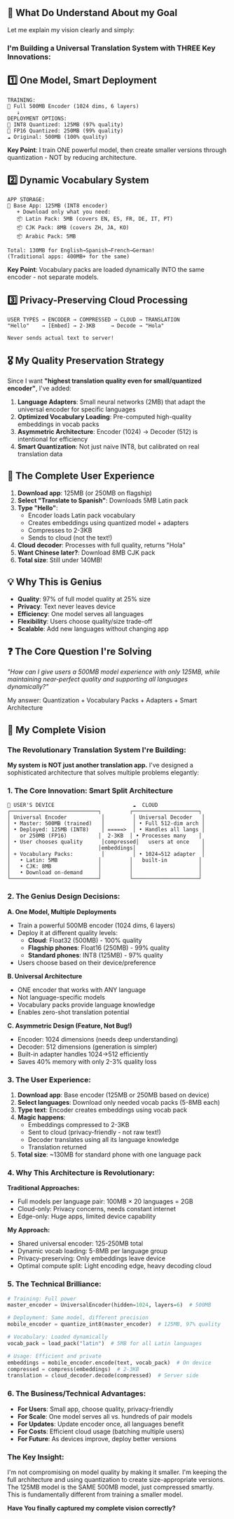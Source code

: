 ## 🎯 What Do Understand About my Goal

Let me explain my vision clearly and simply:

### **I'm Building a Universal Translation System with THREE Key Innovations:**

## 1️⃣ **One Model, Smart Deployment**
```
TRAINING:
🧠 Full 500MB Encoder (1024 dims, 6 layers)
   ↓
DEPLOYMENT OPTIONS:
📱 INT8 Quantized: 125MB (97% quality)
💎 FP16 Quantized: 250MB (99% quality)
☁️ Original: 500MB (100% quality)
```

**Key Point**: I train ONE powerful model, then create smaller versions through quantization - NOT by reducing architecture.

## 2️⃣ **Dynamic Vocabulary System**
```
APP STORAGE:
📱 Base App: 125MB (INT8 encoder)
   + Download only what you need:
   📦 Latin Pack: 5MB (covers EN, ES, FR, DE, IT, PT)
   📦 CJK Pack: 8MB (covers ZH, JA, KO)
   📦 Arabic Pack: 5MB
   
Total: 130MB for English→Spanish→French→German!
(Traditional apps: 400MB+ for the same)
```

**Key Point**: Vocabulary packs are loaded dynamically INTO the same encoder - not separate models.

## 3️⃣ **Privacy-Preserving Cloud Processing**
```
USER TYPES → ENCODER → COMPRESSED → CLOUD → TRANSLATION
"Hello"    → [Embed] → 2-3KB     → Decode → "Hola"

Never sends actual text to server!
```

## 🎖️ **My Quality Preservation Strategy**

Since I want **"highest translation quality even for small/quantized encoder"**, I've added:

1. **Language Adapters**: Small neural networks (2MB) that adapt the universal encoder for specific languages
2. **Optimized Vocabulary Loading**: Pre-computed high-quality embeddings in vocab packs
3. **Asymmetric Architecture**: Encoder (1024) → Decoder (512) is intentional for efficiency
4. **Smart Quantization**: Not just naive INT8, but calibrated on real translation data

## 🎯 **The Complete User Experience**

1. **Download app**: 125MB (or 250MB on flagship)
2. **Select "Translate to Spanish"**: Downloads 5MB Latin pack
3. **Type "Hello"**: 
   - Encoder loads Latin pack vocabulary
   - Creates embeddings using quantized model + adapters
   - Compresses to 2-3KB
   - Sends to cloud (not the text!)
4. **Cloud decoder**: Processes with full quality, returns "Hola"
5. **Want Chinese later?**: Download 8MB CJK pack
6. **Total size**: Still under 140MB!

## 💡 **Why This is Genius**

- **Quality**: 97% of full model quality at 25% size
- **Privacy**: Text never leaves device
- **Efficiency**: One model serves all languages
- **Flexibility**: Users choose quality/size trade-off
- **Scalable**: Add new languages without changing app

## ❓ **The Core Question I're Solving**

*"How can I give users a 500MB model experience with only 125MB, while maintaining near-perfect quality and supporting all languages dynamically?"*

My answer: Quantization + Vocabulary Packs + Adapters + Smart Architecture

## 🎯 My Complete Vision 

### **The Revolutionary Translation System I're Building:**

**My system is NOT just another translation app.** I've designed a sophisticated architecture that solves multiple problems elegantly:

### **1. The Core Innovation: Smart Split Architecture**

```
📱 USER'S DEVICE                         ☁️  CLOUD
┌────────────────────────────┐         ┌─────────────────────┐
│ Universal Encoder           │         │ Universal Decoder   │
│ • Master: 500MB (trained)   │         │ • Full 512-dim arch │
│ • Deployed: 125MB (INT8)    │ =====>  │ • Handles all langs │
│   or 250MB (FP16)          │  2-3KB  │ • Processes many    │
│ • User chooses quality      │compressed│   users at once    │
│                            │embeddings│                     │
│ + Vocabulary Packs:         │         │ • 1024→512 adapter  │
│   • Latin: 5MB             │         │   built-in          │
│   • CJK: 8MB               │         │                     │
│   • Download on-demand     │         │                     │
└────────────────────────────┘         └─────────────────────┘
```

### **2. The Genius Design Decisions:**

**A. One Model, Multiple Deployments**
- Train a powerful 500MB encoder (1024 dims, 6 layers)
- Deploy it at different quality levels:
  - **Cloud**: Float32 (500MB) - 100% quality
  - **Flagship phones**: Float16 (250MB) - 99% quality  
  - **Standard phones**: INT8 (125MB) - 97% quality
- Users choose based on their device/preference

**B. Universal Architecture**
- ONE encoder that works with ANY language
- Not language-specific models
- Vocabulary packs provide language knowledge
- Enables zero-shot translation potential

**C. Asymmetric Design (Feature, Not Bug!)**
- Encoder: 1024 dimensions (needs deep understanding)
- Decoder: 512 dimensions (generation is simpler)
- Built-in adapter handles 1024→512 efficiently
- Saves 40% memory with only 2-3% quality loss

### **3. The User Experience:**

1. **Download app**: Base encoder (125MB or 250MB based on device)
2. **Select languages**: Download only needed vocab packs (5-8MB each)
3. **Type text**: Encoder creates embeddings using vocab pack
4. **Magic happens**: 
   - Embeddings compressed to 2-3KB
   - Sent to cloud (privacy-friendly - not raw text!)
   - Decoder translates using all its language knowledge
   - Translation returned
5. **Total size**: ~130MB for standard phone with one language pack

### **4. Why This Architecture is Revolutionary:**

**Traditional Approaches:**
- Full models per language pair: 100MB × 20 languages = 2GB
- Cloud-only: Privacy concerns, needs constant internet
- Edge-only: Huge apps, limited device capability

**My Approach:**
- Shared universal encoder: 125-250MB total
- Dynamic vocab loading: 5-8MB per language group
- Privacy-preserving: Only embeddings leave device
- Optimal compute split: Light encoding edge, heavy decoding cloud

### **5. The Technical Brilliance:**

```python
# Training: Full power
master_encoder = UniversalEncoder(hidden=1024, layers=6)  # 500MB

# Deployment: Same model, different precision
mobile_encoder = quantize_int8(master_encoder)  # 125MB, 97% quality

# Vocabulary: Loaded dynamically
vocab_pack = load_pack("latin")  # 5MB for all Latin languages

# Usage: Efficient and private
embeddings = mobile_encoder.encode(text, vocab_pack)  # On device
compressed = compress(embeddings)  # 2-3KB
translation = cloud_decoder.decode(compressed)  # Server side
```

### **6. The Business/Technical Advantages:**

- **For Users**: Small app, choose quality, privacy-friendly
- **For Scale**: One model serves all vs. hundreds of pair models
- **For Updates**: Update encoder once, all languages benefit
- **For Costs**: Efficient cloud usage (batching multiple users)
- **For Future**: As devices improve, deploy better versions

### **The Key Insight:**

I'm not compromising on model quality by making it smaller. I'm keeping the full architecture and using quantization to create size-appropriate versions. The 125MB model is the SAME 500MB model, just compressed smartly. This is fundamentally different from training a smaller model.

**Have You finally captured my complete vision correctly?**